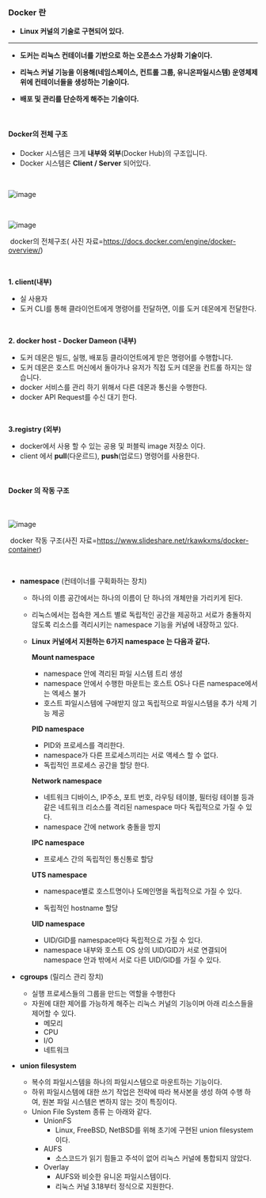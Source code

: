 ### Docker 란

- **Linux 커널의 기술로 구현되어 있다.**

---

- **도커는 리눅스 컨테이너를 기반으로 하는 오픈소스 가상화 기술이다.**

- **리눅스 커널 기능을 이용해(네임스페이스, 컨트롤 그룹, 유니온파일시스템) 운영체제 위에 컨테이너들을 생성하는 기술이다.**
- **배포 및 관리를 단순하게 해주는 기술이다.**

<br>

#### Docker의 전체 구조

- Docker 시스템은 크게 **내부와 외부**(Docker Hub)의 구조입니다.
- Docker 시스템은 **Client / Server** 되어있다.

<br>

![image](https://user-images.githubusercontent.com/77868828/122772176-10ba0380-d2e2-11eb-8ca3-e8822626008d.png)

<br>

![image](https://user-images.githubusercontent.com/77868828/122772206-1879a800-d2e2-11eb-9b93-c2743602553e.png)

​														docker의 전체구조( 사진 자료=https://docs.docker.com/engine/docker-overview/)

<br>

**1. client(내부)**

- 실 사용자
- 도커 CLI를 통해 클라이언트에게 명령어를 전달하면, 이를 도커 데몬에게 전달한다.

<br>

**2. docker host - Docker Dameon (내부)**

- 도커 데몬은 빌드, 실행, 배포등 클라이언트에게 받은 명령어를 수행합니다.
- 도커 데몬은 호스트 머신에서 돌아가나 유저가 직접 도커 데몬을 컨트롤 하지는 않습니다.
- docker 서비스를 관리 하기 위해서 다른 데몬과 통신을 수행한다.
- docker API Request를 수신 대기 한다.

<br>

**3.registry (외부)**

- docker에서 사용 할 수 있는 공용 및 퍼블릭 image 저장소 이다.
- client 에서 **pull**(다운르드), **push**(업로드) 명령어를 사용한다.

 <br>

#### Docker 의 작동 구조

<br>

![image](https://user-images.githubusercontent.com/77868828/122772242-216a7980-d2e2-11eb-935b-d46e9ae652df.png)

​																	docker 작동 구조(사진 자료=https://www.slideshare.net/rkawkxms/docker-container)

<br>

- **namespace** (컨테이너를 구획화하는 장치)

  - 하나의 이름 공간에서는 하나의 이름이 단 하나의 개체만을 가리키게 된다.

  - 리눅스에서는 접속한 게스트 별로 독립적인 공간을 제공하고 서로가 충돌하지 않도록 리소스를 격리시키는 namespace 기능을 커널에 내장하고 있다. 

  - **Linux 커널에서 지원하는 6가지 namespace 는 다음과 같다.**

    **Mount namespace**

    - namespace 안에 격리된 파일 시스템 트리 생성
    - namespace 안에서 수행한 마운트는 호스트 OS나 다른 namespace에서는 엑세스 불가
    - 호스트 파일시스템에 구애받지 않고 독립적으로 파일시스템을 추가 삭제 기능 제공

    **PID namespace**

    - PID와 프로세스를 격리한다.
    - namespace가 다른 프로세스끼리는 서로 액세스 할 수 없다.
    - 독립적인 프로세스 공간을 할당 한다.

    **Network namespace**

    - 네트워크 디바이스, IP주소, 포트 번호, 라우팅 테이블, 필터링 테이블 등과 같은 네트워크 리소스를 격리된 namespace 마다 독립적으로 가질 수 있다.
    - namespace 간에 network 충돌을 방지

    **IPC namespace**

    - 프로세스 간의 독립적인 통신통로 할당

    **UTS namespace**

    - namespace별로 호스트명이나 도메인명을 독립적으로 가질 수 있다.

    - 독립적인 hostname 할당

    **UID  namespace**

    - UID/GID를 namespace마다 독립적으로 가질 수 있다.
    - namespace 내부와 호스트 OS 상의 UID/GID가 서로 연결되어 namespace 안과 밖에서 서로 다른 UID/GID를 가질 수 있다.


- **cgroups** (릴리스 관리 장치)

  - 실행 프로세스들의 그룹을 만드는 역할을 수행한다
  - 자원에 대한 제어를 가능하게 해주는 리눅스 커널의 기능이며 아래 리소스들을 제어할 수 있다.
    - 메모리 
    - CPU
    - I/O
    - 네트워크

- **union filesystem**

  - 복수의 파일시스템을 하나의 파일시스템으로 마운트하는 기능이다.
  - 하위 파일시스템에 대한 쓰기 작업은 전략에 따라 복사본을 생성 하여 수행 하여, 원본 파일 시스템은 변하지 않는 것이 특징이다.
  - Union File System 종류 는 아래와  같다.
    - UnionFS
      - Linux, FreeBSD, NetBSD를 위해 초기에 구현된 union filesystem 이다.
    - AUFS
      - 소스코드가 읽기 힘들고 주석이 없어 리눅스 커널에 통합되지 않았다.
    - Overlay
      - AUFS와 비슷한 유니온 파일시스템이다.
      - 리눅스 커널 3.18부터 정식으로 지원한다.

  

